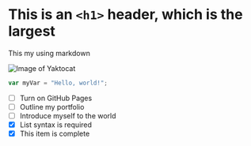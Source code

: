 # This is an `<h1>` header, which is the largest

This my using markdown

![Image of Yaktocat](https://octodex.github.com/images/yaktocat.png)

``` javascript
var myVar = "Hello, world!";
```

- [ ] Turn on GitHub Pages
- [ ] Outline my portfolio
- [ ] Introduce myself to the world
- [x] List syntax is required
- [x] This item is complete

